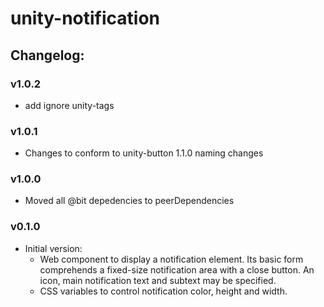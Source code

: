 # unity-notification

## Changelog:

### v1.0.2
- add ignore unity-tags

### v1.0.1
- Changes to conform to unity-button 1.1.0 naming changes

### v1.0.0
- Moved all @bit depedencies to peerDependencies

### v0.1.0
- Initial version:
  - Web component to display a notification element. Its basic form comprehends a fixed-size notification area with a close button. An icon, main notification text and subtext may be specified.
  - CSS variables to control notification color, height and width.
